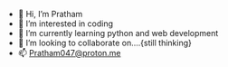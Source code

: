- 👋 Hi, I’m Pratham 
- 👀 I’m interested in coding
- 🌱 I’m currently learning python and web development
- 💞️ I’m looking to collaborate on....{still thinking}
- 📫 Pratham047@proton.me

<!---
Mr-047/Mr-047 is a ✨ special ✨ repository because its `README.md` (this file) appears on your GitHub profile.
You can click the Preview link to take a look at your changes.
--->
